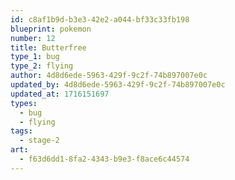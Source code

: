 ```yaml
---
id: c8af1b9d-b3e3-42e2-a044-bf33c33fb198
blueprint: pokemon
number: 12
title: Butterfree
type_1: bug
type_2: flying
author: 4d8d6ede-5963-429f-9c2f-74b897007e0c
updated_by: 4d8d6ede-5963-429f-9c2f-74b897007e0c
updated_at: 1716151697
types:
  - bug
  - flying
tags:
  - stage-2
art:
  - f63d6dd1-8fa2-4343-b9e3-f8ace6c44574
---
```

